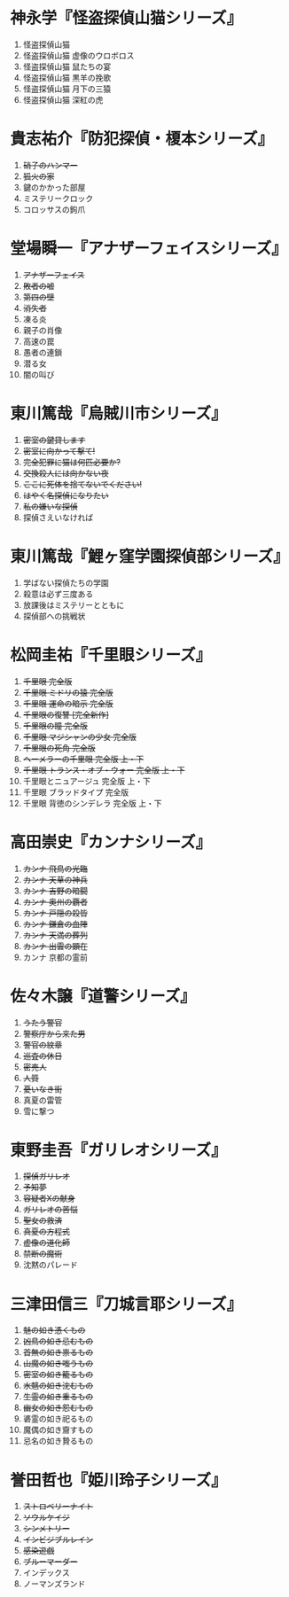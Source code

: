 # 神永学『怪盗探偵山猫シリーズ』
1. 怪盗探偵山猫
2. 怪盗探偵山猫 虚像のウロボロス
3. 怪盗探偵山猫 鼠たちの宴
4. 怪盗探偵山猫 黒羊の挽歌
5. 怪盗探偵山猫 月下の三猿
6. 怪盗探偵山猫 深紅の虎

# 貴志祐介『防犯探偵・榎本シリーズ』
1. ~~硝子のハンマー~~
2. ~~狐火の家~~
3. 鍵のかかった部屋
4. ミステリークロック
5. コロッサスの鉤爪

# 堂場瞬一『アナザーフェイスシリーズ』
1. ~~アナザーフェイス~~
2. ~~敗者の嘘~~
3. ~~第四の壁~~
4. ~~消失者~~
5. 凍る炎
6. 親子の肖像
7. 高速の罠
8. 愚者の連鎖
9. 潜る女
10. 闇の叫び

# 東川篤哉『烏賊川市シリーズ』
1. ~~密室の鍵貸します~~
2. ~~密室に向かって撃て!~~
3. ~~完全犯罪に猫は何匹必要か?~~
4. ~~交換殺人には向かない夜~~
5. ~~ここに死体を捨てないでください!~~
6. ~~はやく名探偵になりたい~~
7. ~~私の嫌いな探偵~~
8. 探偵さえいなければ

# 東川篤哉『鯉ヶ窪学園探偵部シリーズ』
1. 学ばない探偵たちの学園
2. 殺意は必ず三度ある
3. 放課後はミステリーとともに
4. 探偵部への挑戦状 

# 松岡圭祐『千里眼シリーズ』
1. ~~千里眼 完全版~~
2. ~~千里眼 ミドリの猿 完全版~~
3. ~~千里眼 運命の暗示 完全版~~
4. ~~千里眼の復讐 [完全新作]~~
5. ~~千里眼の瞳 完全版~~
6. ~~千里眼 マジシャンの少女 完全版~~
7. ~~千里眼の死角 完全版~~
8. ~~ヘーメラーの千里眼 完全版 上・下~~
9. ~~千里眼 トランス・オブ・ウォー 完全版 上・下~~
10. 千里眼とニュアージュ 完全版 上・下
11. 千里眼 ブラッドタイプ 完全版
12. 千里眼 背徳のシンデレラ 完全版 上・下

# 高田崇史『カンナシリーズ』
1. ~~カンナ 飛鳥の光臨~~
2. ~~カンナ 天草の神兵~~
3. ~~カンナ 吉野の暗闘~~
4. ~~カンナ 奥州の覇者~~
5. ~~カンナ 戸隠の殺皆~~
6. ~~カンナ 鎌倉の血陣~~
7. ~~カンナ 天満の葬列~~
8. ~~カンナ 出雲の顕在~~
9. カンナ 京都の霊前

# 佐々木譲『道警シリーズ』
1. ~~うたう警官~~
2. ~~警察庁から来た男~~
3. ~~警官の紋章~~
4. ~~巡査の休日~~
5. ~~密売人~~
6. ~~人質~~
7. ~~憂いなき街~~
8. 真夏の雷管
9. 雪に撃つ

# 東野圭吾『ガリレオシリーズ』
1. ~~探偵ガリレオ~~
2. ~~予知夢~~
3. ~~容疑者Xの献身~~
4. ~~ガリレオの苦悩~~
5. ~~聖女の救済~~
6. ~~真夏の方程式~~
7. ~~虚像の道化師~~
8. ~~禁断の魔術~~
9. 沈黙のパレード

# 三津田信三『刀城言耶シリーズ』
1. ~~魅の如き憑くもの~~
2. ~~凶鳥の如き忌むもの~~
3. ~~首無の如き祟るもの~~
4. ~~山魔の如き嗤うもの~~
5. ~~密室の如き籠るもの~~
6. ~~水魑の如き沈むもの~~
7. ~~生霊の如き重るもの~~
8. ~~幽女の如き怨むもの~~
9. 碆霊の如き祀るもの
10. 魔偶の如き齎すもの
11. 忌名の如き贄るもの

# 誉田哲也『姫川玲子シリーズ』
1. ~~ストロベリーナイト~~
2. ~~ソウルケイジ~~
3. ~~シンメトリー~~
4. ~~インビジブルレイン~~
5. ~~感染遊戯~~
6. ~~ブルーマーダー~~
7. インデックス
8. ノーマンズランド
